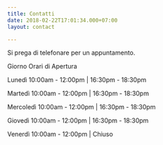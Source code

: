 ```yaml
---
title: Contatti
date: 2018-02-22T17:01:34.000+07:00
layout: contact

---
```

Si prega di telefonare per un appuntamento. 

 Giorno                                                   Orari di Apertura                               

 Lunedì                              10:00am - 12:00pm | 16:30pm - 18:30pm     

 Martedì                            10:00am - 12:00pm | 16:30pm - 18:30pm      

 Mercoledì                         10:00am - 12:00pm | 16:30pm - 18:30pm      

 Giovedì                             10:00am - 12:00pm | 16:30pm - 18:30pm      

 Venerdì                             10:00am - 12:00pm | Chiuso                                